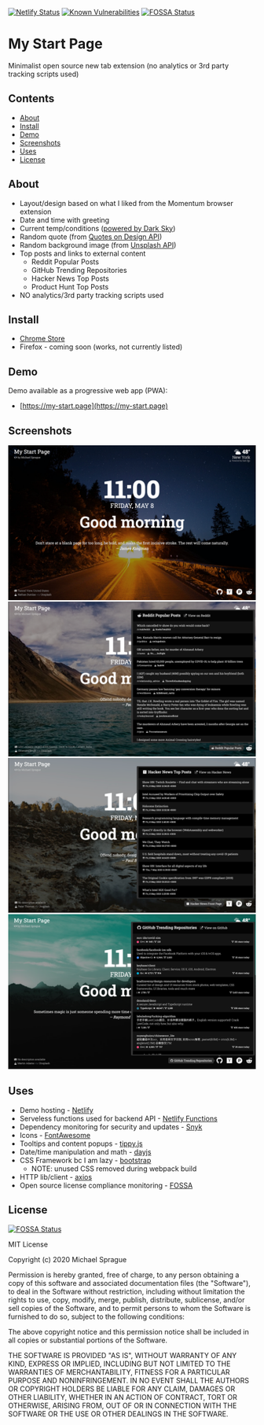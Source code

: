 [![Netlify Status](https://api.netlify.com/api/v1/badges/f17a321d-5c04-496a-9350-64b5df3335e9/deploy-status)](https://app.netlify.com/sites/my-start-page/deploys)
[![Known Vulnerabilities](https://snyk.io/test/github/mikesprague/my-start-page/badge.svg?targetFile=package.json)](https://snyk.io/test/github/mikesprague/my-start-page?targetFile=package.json)
[![FOSSA Status](https://app.fossa.com/api/projects/git%2Bgithub.com%2Fmikesprague%2Fmy-start-page.svg?type=shield)](https://app.fossa.com/projects/git%2Bgithub.com%2Fmikesprague%2Fmy-start-page?ref=badge_shield)

# My Start Page

Minimalist open source new tab extension (no analytics or 3rd party tracking scripts used)

## Contents

- [About](#about)
- [Install](#install)
- [Demo](#demo)
- [Screenshots](#screenshots)
- [Uses](#uses)
- [License](#license)

## About

- Layout/design based on what I liked from the Momentum browser extension
- Date and time with greeting
- Current temp/conditions ([powered by Dark Sky](https://darksky.net/poweredby/))
- Random quote (from [Quotes on Design API](https://quotesondesign.com/api/))
- Random background image (from [Unsplash API](https://unsplash.com/developers))
- Top posts and links to external content
  - Reddit Popular Posts
  - GitHub Trending Repositories
  - Hacker News Top Posts
  - Product Hunt Top Posts
- NO analytics/3rd party tracking scripts used

## Install

- [Chrome Store](https://chrome.google.com/webstore/detail/pjmobojmaaemcnoiccepkecplpddaaaa)
- Firefox - coming soon (works, not currently listed)

## Demo

Demo available as a progressive web app (PWA):

- [https://my-start.page](https://my-start.page)

## Screenshots

![My Start Page Screenshot One](./screenshot-1.png "My Start Page Screenshot One")
![My Start Page Screenshot Two](./screenshot-2.png "My Start Page Screenshot Two")
![My Start Page Screenshot Three](./screenshot-3.png "My Start Page Screenshot Three")
![My Start Page Screenshot Four](./screenshot-4.png "My Start Page Screenshot Four")

## Uses

- Demo hosting - [Netlify](https://www.netlify.com)
- Serveless functions used for backend API - [Netlify Functions](https://www.netlify.com/products/functions/)
- Dependency monitoring for security and updates - [Snyk](https://github.com/snyk/snyk)
- Icons - [FontAwesome](https://fontawesome.com/)
- Tooltips and content popups - [tippy.js](https://github.com/atomiks/tippyjs)
- Date/time manipulation and math - [dayjs](https://github.com/iamkun/dayjs)
- CSS Framework bc I am lazy - [bootstrap](https://github.com/twbs/bootstrap)
  - NOTE: unused CSS removed during webpack build
- HTTP lib/client - [axios](https://github.com/axios/axios/)
- Open source license compliance monitoring - [FOSSA](https://fossa.com/)

## License

[![FOSSA Status](https://app.fossa.com/api/projects/git%2Bgithub.com%2Fmikesprague%2Fmy-start-page.svg?type=large)](https://app.fossa.com/projects/git%2Bgithub.com%2Fmikesprague%2Fmy-start-page?ref=badge_large)

MIT License

Copyright (c) 2020 Michael Sprague

Permission is hereby granted, free of charge, to any person obtaining a copy
of this software and associated documentation files (the "Software"), to deal
in the Software without restriction, including without limitation the rights
to use, copy, modify, merge, publish, distribute, sublicense, and/or sell
copies of the Software, and to permit persons to whom the Software is
furnished to do so, subject to the following conditions:

The above copyright notice and this permission notice shall be included in all
copies or substantial portions of the Software.

THE SOFTWARE IS PROVIDED "AS IS", WITHOUT WARRANTY OF ANY KIND, EXPRESS OR
IMPLIED, INCLUDING BUT NOT LIMITED TO THE WARRANTIES OF MERCHANTABILITY,
FITNESS FOR A PARTICULAR PURPOSE AND NONINFRINGEMENT. IN NO EVENT SHALL THE
AUTHORS OR COPYRIGHT HOLDERS BE LIABLE FOR ANY CLAIM, DAMAGES OR OTHER
LIABILITY, WHETHER IN AN ACTION OF CONTRACT, TORT OR OTHERWISE, ARISING FROM,
OUT OF OR IN CONNECTION WITH THE SOFTWARE OR THE USE OR OTHER DEALINGS IN THE
SOFTWARE.
